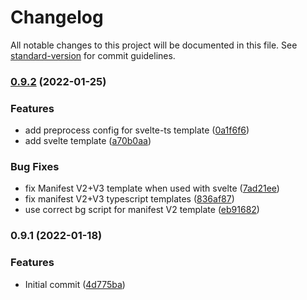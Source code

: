 # Changelog

All notable changes to this project will be documented in this file. See [standard-version](https://github.com/conventional-changelog/standard-version) for commit guidelines.

### [0.9.2](https://github.com/samrum/create-vite-plugin-web-extension/compare/v0.9.1...v0.9.2) (2022-01-25)

### Features

- add preprocess config for svelte-ts template ([0a1f6f6](https://github.com/samrum/create-vite-plugin-web-extension/commit/0a1f6f62a6a784c5bcd0d38daea03fa2bfde8509))
- add svelte template ([a70b0aa](https://github.com/samrum/create-vite-plugin-web-extension/commit/a70b0aa14923b4e59a6ea4ee8ef00b47308a04d5))

### Bug Fixes

- fix Manifest V2+V3 template when used with svelte ([7ad21ee](https://github.com/samrum/create-vite-plugin-web-extension/commit/7ad21ee0c66547e8b297c7bf158be57d5b7b3a4f))
- fix manifest V2+V3 typescript templates ([836af87](https://github.com/samrum/create-vite-plugin-web-extension/commit/836af87fb605040c2a55c3fdbdfadda63b170f34))
- use correct bg script for manifest V2 template ([eb91682](https://github.com/samrum/create-vite-plugin-web-extension/commit/eb916828ef11b54da1fc0c127ff3f9ca7d47b91f))

### 0.9.1 (2022-01-18)

### Features

- Initial commit ([4d775ba](https://github.com/samrum/create-vite-plugin-web-extension/commit/4d775ba7bb993eee5c73feb06dd4a98011179834))
